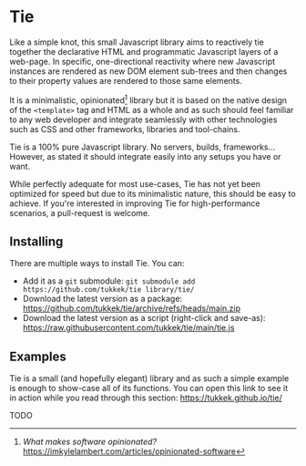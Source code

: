 # Tie

Like a simple knot, this small Javascript library aims to reactively tie together the declarative HTML and programmatic Javascript layers of a web-page. In specific, one-directional reactivity where new Javascript instances are rendered as new DOM element sub-trees and then changes to their property values are rendered to those same elements.

It is a minimalistic, opinionated[^O] library but it is based on the native design of the `<template>` tag and HTML as a whole and as such should feel familiar to any web developer and integrate seamlessly with other technologies such as CSS and other frameworks, libraries and tool-chains.

Tie is a 100% pure Javascript library. No servers, builds, frameworks... However, as stated it should integrate easily into any setups you have or want.

While perfectly adequate for most use-cases, Tie has not yet been optimized for speed but due to its minimalistic nature, this should be easy to achieve. If you're interested in improving Tie for high-performance scenarios, a pull-request is welcome.

[^O]: *What makes software opinionated?* https://imkylelambert.com/articles/opinionated-software

## Installing

There are multiple ways to install Tie. You can:
* Add it as a `git` submodule: `git submodule add https://github.com/tukkek/tie library/tie/`
* Download the latest version as a package: https://github.com/tukkek/tie/archive/refs/heads/main.zip
* Download the latest version as a script (right-click and save-as): https://raw.githubusercontent.com/tukkek/tie/main/tie.js

## Examples

Tie is a small (and hopefully elegant) library and as such a simple example is enough to show-case all of its functions. You can open this link to see it in action while you read through this section: https://tukkek.github.io/tie/

TODO
